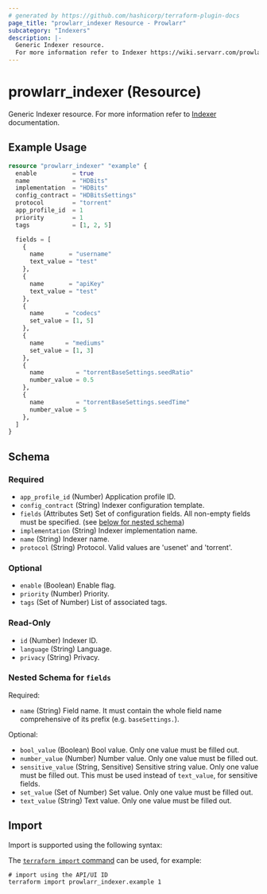 ```yaml
---
# generated by https://github.com/hashicorp/terraform-plugin-docs
page_title: "prowlarr_indexer Resource - Prowlarr"
subcategory: "Indexers"
description: |-
  Generic Indexer resource.
  For more information refer to Indexer https://wiki.servarr.com/prowlarr/indexers documentation.
---
```


# prowlarr_indexer (Resource)

<!-- subcategory:Indexers -->
Generic Indexer resource.
For more information refer to [Indexer](https://wiki.servarr.com/prowlarr/indexers) documentation.

## Example Usage

```terraform
resource "prowlarr_indexer" "example" {
  enable          = true
  name            = "HDBits"
  implementation  = "HDBits"
  config_contract = "HDBitsSettings"
  protocol        = "torrent"
  app_profile_id  = 1
  priority        = 1
  tags            = [1, 2, 5]

  fields = [
    {
      name       = "username"
      text_value = "test"
    },
    {
      name       = "apiKey"
      text_value = "test"
    },
    {
      name      = "codecs"
      set_value = [1, 5]
    },
    {
      name      = "mediums"
      set_value = [1, 3]
    },
    {
      name         = "torrentBaseSettings.seedRatio"
      number_value = 0.5
    },
    {
      name         = "torrentBaseSettings.seedTime"
      number_value = 5
    },
  ]
}
```

<!-- schema generated by tfplugindocs -->
## Schema

### Required

- `app_profile_id` (Number) Application profile ID.
- `config_contract` (String) Indexer configuration template.
- `fields` (Attributes Set) Set of configuration fields. All non-empty fields must be specified. (see [below for nested schema](#nestedatt--fields))
- `implementation` (String) Indexer implementation name.
- `name` (String) Indexer name.
- `protocol` (String) Protocol. Valid values are 'usenet' and 'torrent'.

### Optional

- `enable` (Boolean) Enable flag.
- `priority` (Number) Priority.
- `tags` (Set of Number) List of associated tags.

### Read-Only

- `id` (Number) Indexer ID.
- `language` (String) Language.
- `privacy` (String) Privacy.

<a id="nestedatt--fields"></a>
### Nested Schema for `fields`

Required:

- `name` (String) Field name.
It must contain the whole field name comprehensive of its prefix (e.g. `baseSettings.`).

Optional:

- `bool_value` (Boolean) Bool value. Only one value must be filled out.
- `number_value` (Number) Number value. Only one value must be filled out.
- `sensitive_value` (String, Sensitive) Sensitive string value. Only one value must be filled out. This must be used instead of `text_value`, for sensitive fields.
- `set_value` (Set of Number) Set value. Only one value must be filled out.
- `text_value` (String) Text value. Only one value must be filled out.

## Import

Import is supported using the following syntax:

The [`terraform import` command](https://developer.hashicorp.com/terraform/cli/commands/import) can be used, for example:

```shell
# import using the API/UI ID
terraform import prowlarr_indexer.example 1
```

